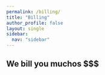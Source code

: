 ```yaml
---
permalink: /billing/
title: "Billing"
author_profile: false
layout: single
sidebar:
  nav: "sidebar"
---
```


## We bill you muchos $$$
